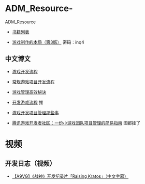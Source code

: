 # ADM_Resource-
ADM_Resource 

- [书籍列表](https://zhuanlan.zhihu.com/p/164496946)

- [游戏制作的本质（第3版）](https://eyun.baidu.com/s/3d2yUhK) 密码：inq4


## 中文博文

- [游戏开发流程](https://zhuanlan.zhihu.com/p/105788429)

- [常规游戏项目开发流程](https://gameinstitute.qq.com/community/detail/101863)

- [游戏管理高效秘诀](https://www.sohu.com/a/311056058_204728)

- [开发游戏流程](https://www.jianshu.com/p/b78d7d426450) 推

- [游戏开发项目管理那些事](http://www.bugclosed.com/post/22) 

- [腾讯游戏开发者社区：一份小游戏团队项目管理的简易指南](https://gameinstitute.qq.com/community/detail/112788) 图都挂了




# 视频

## 开发日志（视频）

- [【A9VG】《战神》开发纪录片「Raising Kratos」（中文字幕）](https://www.bilibili.com/video/BV1Z4411a7Ab)

